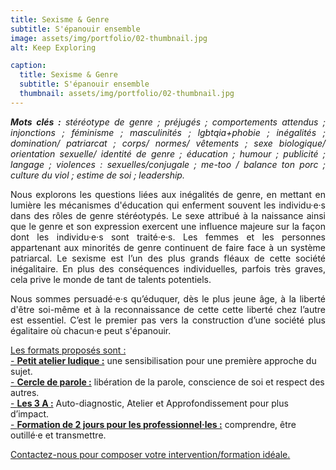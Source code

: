 ```yaml
---
title: Sexisme & Genre
subtitle: S'épanouir ensemble
image: assets/img/portfolio/02-thumbnail.jpg
alt: Keep Exploring

caption:
  title: Sexisme & Genre
  subtitle: S'épanouir ensemble
  thumbnail: assets/img/portfolio/02-thumbnail.jpg
---
```

<p style="text-align: justify;"><em><strong>Mots clés :</strong> stéréotype de genre ; préjugés ; comportements attendus ; injonctions ; féminisme ; masculinités ; lgbtqia+phobie ; inégalités ; domination/ patriarcat ; corps/ normes/ vêtements ; sexe biologique/ orientation sexuelle/ identité de genre ; éducation ; humour ; publicité ; langage ; violences : sexuelles/conjugale ; me-too / balance ton porc ; culture du viol ; estime de soi ; leadership.</em></p>


<p style="text-align: justify;">Nous explorons les questions liées aux inégalités de genre, en mettant en lumière les mécanismes d'éducation qui enferment souvent les individu·e·s dans des rôles de genre stéréotypés. Le sexe attribué à la naissance ainsi que le genre et son expression exercent une influence majeure sur la façon dont les individu·e·s sont traité·e·s. Les femmes et les personnes appartenant aux minorités de genre continuent de faire face à un système patriarcal. Le sexisme est l’un des plus grands fléaux de cette société inégalitaire. En plus des conséquences individuelles, parfois très graves, cela prive le monde de tant de talents potentiels. </p> 

<p style="text-align: justify;">Nous sommes persuadé·e·s qu’éduquer, dès le plus jeune âge, à la liberté d'être soi-même et à la reconnaissance de cette cette liberté chez l’autre est essentiel. C’est le premier pas vers la construction d’une société plus égalitaire où chacun·e peut s'épanouir.</p> 


[Les formats proposés sont :](/formats)<br/>
[- **Petit atelier ludique :**](/formats)  une sensibilisation pour une première approche du sujet.<br/>
[- **Cercle de parole :**](/formats) libération de la parole, conscience de soi et respect des autres.<br/>
[- **Les 3 A :**](/formats) Auto-diagnostic, Atelier et Approfondissement pour plus d’impact.<br/>
[- **Formation de 2 jours pour les professionnel·les :**](/formats) comprendre, être outillé·e et transmettre.



<a class="nav-link js-scroll-trigger active" href="index.html#contact">Contactez-nous pour composer votre intervention/formation idéale.</a>

